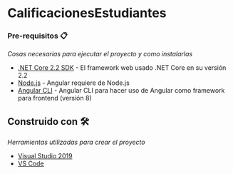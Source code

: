 # CalificacionesEstudiantes

### Pre-requisitos 📋

_Cosas necesarias para ejecutar el proyecto y como instalarlas_

* [.NET Core 2.2 SDK](https://dotnet.microsoft.com/download/dotnet-core/2.2) - El framework web usado .NET Core en su versión 2.2
* [Node.js](https://nodejs.org/en/) - Angular requiere de Node.js 
* [Angular CLI](https://angular.io/guide/setup-local) - Angular CLI para hacer uso de Angular como framework para frontend (versión 8)

## Construido con 🛠️

_Herramientas utilizadas para crear el proyecto_

* [Visual Studio 2019](https://visualstudio.microsoft.com/vs/) 
* [VS Code](https://code.visualstudio.com/)

